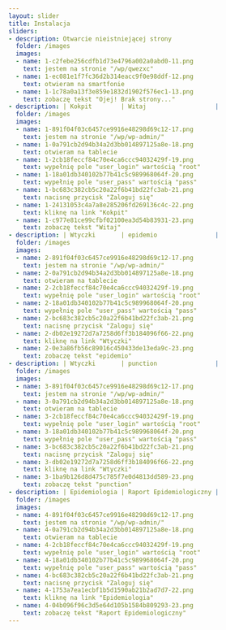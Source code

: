```yaml
---
layout: slider
title: Instalacja
sliders:
- description: Otwarcie nieistniejącej strony
  folder: /images
  images:
  - name: 1-c2febe256cdfb1d73e4796a002a0abd0-11.png
    text: jestem na stronie "/wp/qwezxc"
  - name: 1-ec081e1f7fc36d2b314eacc9f0e98ddf-12.png
    text: otwieram na smartfonie
  - name: 1-1c78a0a13f3e859e1832d1902f576ec1-13.png
    text: zobaczę tekst "Ojej! Brak strony..."
- description: | Kokpit        | Witaj                   |
  folder: /images
  images:
  - name: 1-891f04f03c6457ce9916e48298d69c12-17.png
    text: jestem na stronie "/wp/wp-admin/"
  - name: 1-0a791cb2d94b34a2d3bb014897125a8e-18.png
    text: otwieram na tablecie
  - name: 1-2cb18feccf84c70e4ca6ccc94032429f-19.png
    text: wypełnię pole "user_login" wartością "root"
  - name: 1-18a01db340102b77b41c5c989968064f-20.png
    text: wypełnię pole "user_pass" wartością "pass"
  - name: 1-bc683c382cb5c20a22f6b41bd22fc3ab-21.png
    text: nacisnę przycisk "Zaloguj się"
  - name: 1-24131053c4a7a8e285206fd269136c4c-22.png
    text: kliknę na link "Kokpit"
  - name: 1-c977e81ce99cfbf02100ea3d54b83931-23.png
    text: zobaczę tekst "Witaj"
- description: | Wtyczki       | epidemio                |
  folder: /images
  images:
  - name: 2-891f04f03c6457ce9916e48298d69c12-17.png
    text: jestem na stronie "/wp/wp-admin/"
  - name: 2-0a791cb2d94b34a2d3bb014897125a8e-18.png
    text: otwieram na tablecie
  - name: 2-2cb18feccf84c70e4ca6ccc94032429f-19.png
    text: wypełnię pole "user_login" wartością "root"
  - name: 2-18a01db340102b77b41c5c989968064f-20.png
    text: wypełnię pole "user_pass" wartością "pass"
  - name: 2-bc683c382cb5c20a22f6b41bd22fc3ab-21.png
    text: nacisnę przycisk "Zaloguj się"
  - name: 2-db02e19272d7a7258d6ff3b184096f66-22.png
    text: kliknę na link "Wtyczki"
  - name: 2-0e3a86fb56c89016c450433de13eda9c-23.png
    text: zobaczę tekst "epidemio"
- description: | Wtyczki       | punction                |
  folder: /images
  images:
  - name: 3-891f04f03c6457ce9916e48298d69c12-17.png
    text: jestem na stronie "/wp/wp-admin/"
  - name: 3-0a791cb2d94b34a2d3bb014897125a8e-18.png
    text: otwieram na tablecie
  - name: 3-2cb18feccf84c70e4ca6ccc94032429f-19.png
    text: wypełnię pole "user_login" wartością "root"
  - name: 3-18a01db340102b77b41c5c989968064f-20.png
    text: wypełnię pole "user_pass" wartością "pass"
  - name: 3-bc683c382cb5c20a22f6b41bd22fc3ab-21.png
    text: nacisnę przycisk "Zaloguj się"
  - name: 3-db02e19272d7a7258d6ff3b184096f66-22.png
    text: kliknę na link "Wtyczki"
  - name: 3-1ba9b126d8d475c785f7e0d4813dd589-23.png
    text: zobaczę tekst "punction"
- description: | Epidemiologia | Raport Epidemiologiczny |
  folder: /images
  images:
  - name: 4-891f04f03c6457ce9916e48298d69c12-17.png
    text: jestem na stronie "/wp/wp-admin/"
  - name: 4-0a791cb2d94b34a2d3bb014897125a8e-18.png
    text: otwieram na tablecie
  - name: 4-2cb18feccf84c70e4ca6ccc94032429f-19.png
    text: wypełnię pole "user_login" wartością "root"
  - name: 4-18a01db340102b77b41c5c989968064f-20.png
    text: wypełnię pole "user_pass" wartością "pass"
  - name: 4-bc683c382cb5c20a22f6b41bd22fc3ab-21.png
    text: nacisnę przycisk "Zaloguj się"
  - name: 4-1753a7ea1ecbf1b5d1590ab21b2ad7d7-22.png
    text: kliknę na link "Epidemiologia"
  - name: 4-04b096f96c3d5e64d105b1584b809293-23.png
    text: zobaczę tekst "Raport Epidemiologiczny"
---
```

